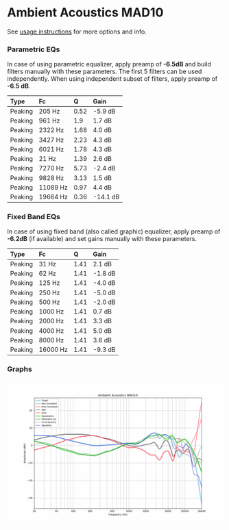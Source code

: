 # Ambient Acoustics MAD10
See [usage instructions](https://github.com/jaakkopasanen/AutoEq#usage) for more options and info.

### Parametric EQs
In case of using parametric equalizer, apply preamp of **-6.5dB** and build filters manually
with these parameters. The first 5 filters can be used independently.
When using independent subset of filters, apply preamp of **-6.5 dB**.

| Type    | Fc       |    Q | Gain     |
|:--------|:---------|:-----|:---------|
| Peaking | 205 Hz   | 0.52 | -5.9 dB  |
| Peaking | 961 Hz   | 1.9  | 1.7 dB   |
| Peaking | 2322 Hz  | 1.68 | 4.0 dB   |
| Peaking | 3427 Hz  | 2.23 | 4.3 dB   |
| Peaking | 6021 Hz  | 1.78 | 4.3 dB   |
| Peaking | 21 Hz    | 1.39 | 2.6 dB   |
| Peaking | 7270 Hz  | 5.73 | -2.4 dB  |
| Peaking | 9828 Hz  | 3.13 | 1.5 dB   |
| Peaking | 11089 Hz | 0.97 | 4.4 dB   |
| Peaking | 19664 Hz | 0.36 | -14.1 dB |

### Fixed Band EQs
In case of using fixed band (also called graphic) equalizer, apply preamp of **-6.2dB**
(if available) and set gains manually with these parameters.

| Type    | Fc       |    Q | Gain    |
|:--------|:---------|:-----|:--------|
| Peaking | 31 Hz    | 1.41 | 2.1 dB  |
| Peaking | 62 Hz    | 1.41 | -1.8 dB |
| Peaking | 125 Hz   | 1.41 | -4.0 dB |
| Peaking | 250 Hz   | 1.41 | -5.0 dB |
| Peaking | 500 Hz   | 1.41 | -2.0 dB |
| Peaking | 1000 Hz  | 1.41 | 0.7 dB  |
| Peaking | 2000 Hz  | 1.41 | 3.3 dB  |
| Peaking | 4000 Hz  | 1.41 | 5.0 dB  |
| Peaking | 8000 Hz  | 1.41 | 3.6 dB  |
| Peaking | 16000 Hz | 1.41 | -9.3 dB |

### Graphs
![](./Ambient%20Acoustics%20MAD10.png)
